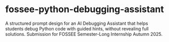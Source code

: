 # fossee-python-debugging-assistant
A structured prompt design for an AI Debugging Assistant that helps students debug Python code with guided hints, without revealing full solutions. Submission for FOSSEE Semester-Long Internship Autumn 2025.
